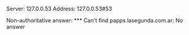 Server:		127.0.0.53
Address:	127.0.0.53#53

Non-authoritative answer:
*** Can't find papps.lasegunda.com.ar: No answer

